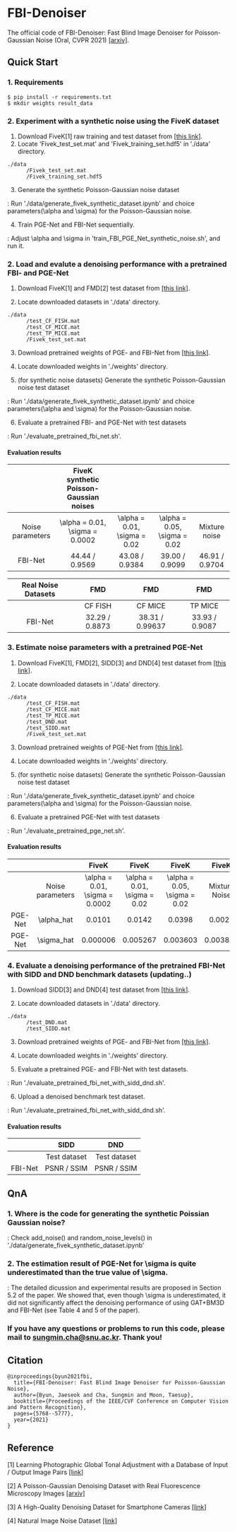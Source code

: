 # FBI-Denoiser

The official code of FBI-Denoiser: Fast Blind Image Denoiser for Poisson-Gaussian Noise (Oral, CVPR 2021) [[arxiv]](https://arxiv.org/pdf/2105.10967.pdf).

## Quick Start

### 1. Requirements

```
$ pip install -r requirements.txt
$ mkdir weights result_data
```

### 2. Experiment with a synthetic noise using the FiveK dataset

1) Download FiveK[1] raw training and test dataset from [[this link]](https://drive.google.com/file/d/13RsccRrTi3zyNjQYdJ94E8WNbuJ8qG01/view?usp=sharing).
2) Locate 'Fivek_test_set.mat' and 'Fivek_training_set.hdf5' in './data' directory.

```
./data
      /Fivek_test_set.mat
      /Fivek_training_set.hdf5 
```

3) Generate the synthetic Poisson-Gaussian noise dataset 

: Run './data/generate_fivek_synthetic_dataset.ipynb' and choice parameters(\alpha and \sigma) for the Poisson-Gaussian noise.

4) Train PGE-Net and FBI-Net sequentially.

: Adjust \alpha and \sigma in 'train_FBI_PGE_Net_synthetic_noise.sh', and run it.


### 2. Load and evalute a denoising performance with a pretrained FBI- and PGE-Net

1) Download FiveK[1] and FMD[2] test dataset from [[this link]](https://drive.google.com/file/d/139dSklT10_sCg4t5HL1z1cWY8x5seVBP/view?usp=sharing).

2) Locate downloaded datasets in './data' directory.

```
./data
      /test_CF_FISH.mat 
      /test_CF_MICE.mat
      /test_TP_MICE.mat
      /Fivek_test_set.mat
```

3) Download pretrained weights of PGE- and FBI-Net from [[this link]](https://drive.google.com/file/d/134EdFVulZkmT7OyYk-a0oCWO0N8kQfpQ/view?usp=sharing).

4) Locate downloaded weights in './weights' directory.

5) (for synthetic noise datasets) Generate the synthetic Poisson-Gaussian noise test dataset 

: Run './data/generate_fivek_synthetic_dataset.ipynb' and choice parameters(\alpha and \sigma) for the Poisson-Gaussian noise.

6) Evaluate a pretrained FBI- and PGE-Net with test datasets

: Run './evaluate_pretrained_fbi_net.sh'.


#### Evaluation results
|                  |     FiveK synthetic Poisson-Gaussian noises     |                              |                              |               |
|:----------------:|:------------------------------:|:----------------------------:|:----------------------------:|:-------------:|
| Noise parameters | \alpha = 0.01, \sigma = 0.0002 | \alpha = 0.01, \sigma = 0.02 | \alpha = 0.05, \sigma = 0.02 | Mixture noise |
|      FBI-Net     | 44.44 / 0.9569                               |   43.08 / 0.9384                           | 39.00 / 0.9099                             | 46.91 / 0.9704              |

| Real Noise Datasets |       FMD      |       FMD       |       FMD      |
|:-------------------:|:--------------:|:---------------:|:--------------:|
|                     |     CF FISH    |     CF MICE     |     TP MICE    |
|       FBI-Net       | 32.29 / 0.8873 | 38.31 / 0.99637 | 33.93 / 0.9087 |

### 3. Estimate noise parameters with a pretrained PGE-Net

1) Download FiveK[1], FMD[2], SIDD[3] and DND[4] test dataset from [[this link]](https://drive.google.com/file/d/139dSklT10_sCg4t5HL1z1cWY8x5seVBP/view?usp=sharing).

2) Locate downloaded datasets in './data' directory.

```
./data
      /test_CF_FISH.mat 
      /test_CF_MICE.mat
      /test_TP_MICE.mat
      /test_DND.mat
      /test_SIDD.mat
      /Fivek_test_set.mat
```
3) Download pretrained weights of PGE-Net from [[this link]](https://drive.google.com/file/d/134EdFVulZkmT7OyYk-a0oCWO0N8kQfpQ/view?usp=sharing).

4) Locate downloaded weights in './weights' directory.

5) (for synthetic noise datasets) Generate the synthetic Poisson-Gaussian noise test dataset 

: Run './data/generate_fivek_synthetic_dataset.ipynb' and choice parameters(\alpha and \sigma) for the Poisson-Gaussian noise.

6) Evaluate a pretrained PGE-Net with test datasets

: Run './evaluate_pretrained_pge_net.sh'.

#### Evaluation results
|         |                  |              FiveK             |             FiveK            |             FiveK            |     FiveK     |   FMD   |   FMD   |   FMD   |     SIDD     |      DND     |
|:-------:|:----------------:|:------------------------------:|:----------------------------:|:----------------------------:|:-------------:|:-------:|:-------:|:-------:|:------------:|:------------:|
|         | Noise parameters | \alpha = 0.01, \sigma = 0.0002 | \alpha = 0.01, \sigma = 0.02 | \alpha = 0.05, \sigma = 0.02 | Mixture Noise | CF FISH | CF MICE | TP MICE | Test dataset | Test dataset |
| PGE-Net |    \alpha_hat    |      0.0101                          |           0.0142                   |       0.0398                       |    0.0028           |   0.0357      |   0.0120      |  0.023       |     0.0086         |    0.0.0016         |
| PGE-Net |    \sigma_hat    |      0.000006                          |         0.005267                     |        0.003603                      |   0.003851            |   0.000417      | 0.000697       |  0.00025       |     0.003954         |    0.0.006833          |

### 4. Evaluate a denoising performance of the pretrained FBI-Net with SIDD and DND benchmark datasets (updating..)

1) Download SIDD[3] and DND[4] test dataset from [[this link]](https://drive.google.com/file/d/139dSklT10_sCg4t5HL1z1cWY8x5seVBP/view?usp=sharing).

2) Locate downloaded datasets in './data' directory.

```
./data
      /test_DND.mat
      /test_SIDD.mat
```

3) Download pretrained weights of PGE- and FBI-Net from [[this link]](https://drive.google.com/file/d/134EdFVulZkmT7OyYk-a0oCWO0N8kQfpQ/view?usp=sharing).

4) Locate downloaded weights in './weights' directory.

5) Evaluate a pretrained PGE- and FBI-Net with test datasets.

: Run './evaluate_pretrained_fbi_net_with_sidd_dnd.sh'.

6) Upload a denoised benchmark test dataset.

: Run './evaluate_pretrained_fbi_net_with_sidd_dnd.sh'.

#### Evaluation results
|         |     SIDD     |      DND     |
|:-------:|:------------:|:------------:|
|         | Test dataset | Test dataset |
| FBI-Net |   PSNR / SSIM           |    PSNR / SSIM  |

## QnA
### 1. Where is the code for generating the synthetic Poissian Gaussian noise?

: Check add_noise() and random_noise_levels() in './data/generate_fivek_synthetic_dataset.ipynb'

### 2. The estimation result of PGE-Net for \sigma is quite underestimated than the true value of \sigma.

: The detailed dicussion and experimental results are proposed in Section 5.2 of the paper. We showed that, even though \sigma is underestimated, it did not significantly affect the denoising performance of using GAT+BM3D and FBI-Net (see Table 4 and 5 of the paper).

### If you have any questions or problems to run this code, please mail to sungmin.cha@snu.ac.kr. Thank you!

## Citation

```
@inproceedings{byun2021fbi,
  title={FBI-Denoiser: Fast Blind Image Denoiser for Poisson-Gaussian Noise},
  author={Byun, Jaeseok and Cha, Sungmin and Moon, Taesup},
  booktitle={Proceedings of the IEEE/CVF Conference on Computer Vision and Pattern Recognition},
  pages={5768--5777},
  year={2021}
}
```

## Reference

[1] Learning Photographic Global Tonal Adjustment with a Database of Input / Output Image Pairs [[link]](https://people.csail.mit.edu/vladb/photoadjust/db_imageadjust.pdf)

[2] A Poisson-Gaussian Denoising Dataset with Real Fluorescence Microscopy Images [[arxiv]](https://arxiv.org/abs/1812.10366)

[3] A High-Quality Denoising Dataset for Smartphone Cameras [[link]](https://openaccess.thecvf.com/content_cvpr_2018/papers/Abdelhamed_A_High-Quality_Denoising_CVPR_2018_paper.pdf)

[4] Natural Image Noise Dataset [[link]](https://openaccess.thecvf.com/content_CVPRW_2019/papers/NTIRE/Brummer_Natural_Image_Noise_Dataset_CVPRW_2019_paper.pdf)

